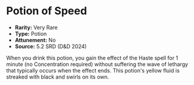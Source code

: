 # Potion of Speed

- **Rarity:** Very Rare
- **Type:** Potion
- **Attunement:** No
- **Source:** 5.2 SRD (D&D 2024)

When you drink this potion, you gain the effect of the Haste spell for 1 minute (no Concentration required) without suffering the wave of lethargy that typically occurs when the effect ends. This potion's yellow fluid is streaked with black and swirls on its own.
